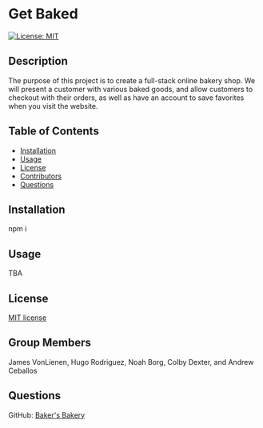 # Get Baked
  [![License: MIT](https://img.shields.io/badge/License-MIT-yellow.svg)](https://opensource.org/licenses/MIT)
  ## Description
  The purpose of this project is to create a full-stack online bakery shop. We will present a customer with various baked goods, and allow customers to checkout with their orders, as well as have an account to save favorites when you visit the website.
  ## Table of Contents
  * [Installation](#installation)
  * [Usage](#usage)
  * [License](#license)
  * [Contributors](#contributors)
  * [Questions](#questions)
  ## Installation
  npm i
  ## Usage
  TBA
  ## License
  [MIT license](https://opensource.org/licenses/MIT)
  ## Group Members
  James VonLienen, Hugo Rodriguez, Noah Borg, Colby Dexter, and Andrew Ceballos
  ## Questions
  GitHub: [Baker's Bakery](https://github.com/Baker-s-Bakery/Get-Baked) <br>
